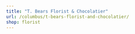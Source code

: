 ```yaml
---
title: "T. Bears Florist & Chocolatier"
url: /columbus/t-bears-florist-and-chocolatier/
shop: florist
---
```

